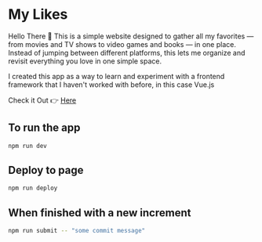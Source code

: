 # My Likes
Hello There :wave:
This is a simple website designed to gather all my favorites — from movies and TV shows to video games and books — in one place. Instead of jumping between different platforms, this lets me organize and revisit everything you love in one simple space.

I created this app as a way to learn and experiment with a frontend framework that I haven't worked with before, in this case Vue.js

Check it Out :point_right: [Here](https://bgarrido7.github.io/my-likes/) 

## To run the app

```bash
npm run dev
```

## Deploy to page

```bash
npm run deploy
```


## When finished with a new increment

```bash
npm run submit -- "some commit message"
```
